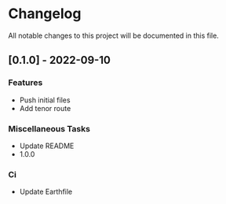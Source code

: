# Changelog

All notable changes to this project will be documented in this file.

## [0.1.0] - 2022-09-10

### Features

- Push initial files
- Add tenor route

### Miscellaneous Tasks

- Update README
- 1.0.0

### Ci

- Update Earthfile

<!-- generated by git-cliff -->
